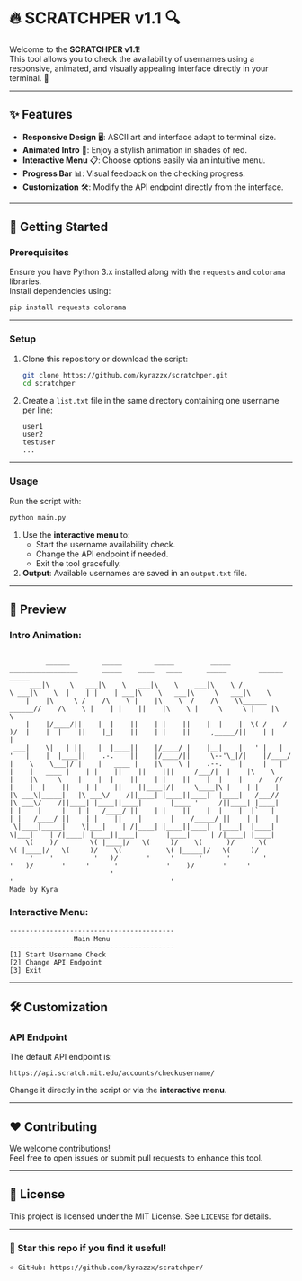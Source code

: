 # 🔥 SCRATCHPER v1.1 🔍

Welcome to the **SCRATCHPER v1.1**!  
This tool allows you to check the availability of usernames using a responsive, animated, and visually appealing interface directly in your terminal. 🌟  

---

## ✨ Features

- **Responsive Design** 🖥️: ASCII art and interface adapt to terminal size.  
- **Animated Intro** 🎥: Enjoy a stylish animation in shades of red.  
- **Interactive Menu** 📋: Choose options easily via an intuitive menu.  
- **Progress Bar** 📊: Visual feedback on the checking progress.  
- **Customization** 🛠️: Modify the API endpoint directly from the interface.

---

## 🚀 Getting Started

### Prerequisites
Ensure you have Python 3.x installed along with the `requests` and `colorama` libraries.  
Install dependencies using:
```bash
pip install requests colorama
```

---

### Setup
1. Clone this repository or download the script:
   ```bash
   git clone https://github.com/kyrazzx/scratchper.git
   cd scratchper
   ```
2. Create a `list.txt` file in the same directory containing one username per line:
   ```plaintext
   user1
   user2
   testuser
   ...
   ```

---

### Usage
Run the script with:
```bash
python main.py
```
 
1. Use the **interactive menu** to:
   - Start the username availability check.  
   - Change the API endpoint if needed.  
   - Exit the tool gracefully.  
3. **Output**: Available usernames are saved in an `output.txt` file.  

---

## 🎨 Preview

### Intro Animation:
```
                                                                                                                                              
         ______        _____        _____         _____   _________________      _____    ____   ____      _____        ______        _____   
     ___|\     \   ___|\    \   ___|\    \    ___|\    \ /                 \ ___|\    \  |    | |    | ___|\    \   ___|\     \   ___|\    \  
    |    |\     \ /    /\    \ |    |\    \  /    /\    \\______     ______//    /\    \ |    | |    ||    |\    \ |     \     \ |    |\    \ 
    |    |/____/||    |  |    ||    | |    ||    |  |    |  \( /    /  )/  |    |  |    ||    |_|    ||    | |    ||     ,_____/||    | |    |
 ___|    \|   | ||    |  |____||    |/____/ |    |__|    |   ' |   |   '   |    |  |____||    .-.    ||    |/____/||     \--'\_|/|    |/____/ 
|    \    \___|/ |    |   ____ |    |\    \ |    .--.    |     |   |       |    |   ____ |    | |    ||    ||    |||     /___/|  |    |\    \ 
|    |\     \    |    |  |    ||    | |    ||    |  |    |    /   //       |    |  |    ||    | |    ||    ||____|/|     \____|\ |    | |    |
|\ ___\|_____|   |\ ___\/    /||____| |____||____|  |____|   /___//        |\ ___\/    /||____| |____||____|       |____ '     /||____| |____|
| |    |     |   | |   /____/ ||    | |    ||    |  |    |  |`   |         | |   /____/ ||    | |    ||    |       |    /_____/ ||    | |    |
 \|____|_____|    \|___|    | /|____| |____||____|  |____|  |____|          \|___|    | /|____| |____||____|       |____|     | /|____| |____|
    \(    )/        \( |____|/   \(     )/    \(      )/      \(              \( |____|/   \(     )/    \(           \( |_____|/   \(     )/  
     '    '          '   )/       '     '      '      '        '               '   )/       '     '      '            '    )/       '     '   
                         '                                                         '                                       '                     
Made by Kyra
```

### Interactive Menu:
```
-----------------------------------------
                Main Menu                
-----------------------------------------
[1] Start Username Check
[2] Change API Endpoint
[3] Exit
```

---

## 🛠️ Customization

### API Endpoint
The default API endpoint is:
```
https://api.scratch.mit.edu/accounts/checkusername/
```
Change it directly in the script or via the **interactive menu**.

---

## ❤️ Contributing
We welcome contributions!  
Feel free to open issues or submit pull requests to enhance this tool.

---

## 📜 License
This project is licensed under the MIT License. See `LICENSE` for details.

---

### 🌟 Star this repo if you find it useful!  
```
⭐ GitHub: https://github.com/kyrazzx/scratchper/
```
